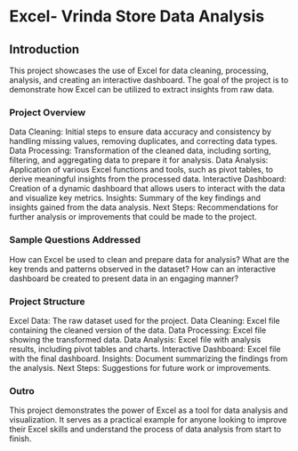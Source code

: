 # Excel- Vrinda Store Data Analysis

## Introduction

This project showcases the use of Excel for data cleaning, processing, analysis, and creating an interactive dashboard. The goal of the project is to demonstrate how Excel can be utilized to extract insights from raw data. 
  
### Project Overview
 
Data Cleaning: Initial steps to ensure data accuracy and consistency by handling missing values, removing duplicates, and correcting data types.
Data Processing: Transformation of the cleaned data, including sorting, filtering, and aggregating data to prepare it for analysis.
Data Analysis: Application of various Excel functions and tools, such as pivot tables, to derive meaningful insights from the processed data.
Interactive Dashboard: Creation of a dynamic dashboard that allows users to interact with the data and visualize key metrics.
Insights: Summary of the key findings and insights gained from the data analysis.
Next Steps: Recommendations for further analysis or improvements that could be made to the project.


### Sample Questions Addressed


How can Excel be used to clean and prepare data for analysis?
What are the key trends and patterns observed in the dataset?
How can an interactive dashboard be created to present data in an engaging manner?


### Project Structure


Excel Data: The raw dataset used for the project.
Data Cleaning: Excel file containing the cleaned version of the data.
Data Processing: Excel file showing the transformed data.
Data Analysis: Excel file with analysis results, including pivot tables and charts.
Interactive Dashboard: Excel file with the final dashboard.
Insights: Document summarizing the findings from the analysis.
Next Steps: Suggestions for future work or improvements.


### Outro


This project demonstrates the power of Excel as a tool for data analysis and visualization. It serves as a practical example for anyone looking to improve their Excel skills and understand the process of data analysis from start to finish.
